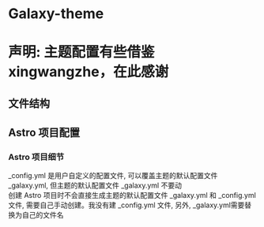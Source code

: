 # Galaxy-theme  
# 声明: 主题配置有些借鉴xingwangzhe，在此感谢
## 文件结构  
##  Astro 项目配置
### Astro 项目细节
_config.yml 是用户自定义的配置文件, 可以覆盖主题的默认配置文件 _galaxy.yml, 但主题的默认配置文件 _galaxy.yml 不要动  
创建 Astro 项目时不会直接生成主题的默认配置文件 _galaxy.yml 和 _config.yml 文件, 需要自己手动创建。我没有建 _config.yml 文件, 另外, _galaxy.yml需要替换为自己的文件名
